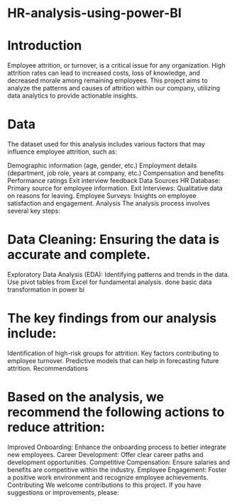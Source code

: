 # HR-analysis-using-power-BI

# Introduction
Employee attrition, or turnover, is a critical issue for any organization. High attrition rates can lead to increased costs, loss of knowledge, and decreased morale among remaining employees. This project aims to analyze the patterns and causes of attrition within our company, utilizing data analytics to provide actionable insights.

# Data
The dataset used for this analysis includes various factors that may influence employee attrition, such as:

Demographic information (age, gender, etc.)
Employment details (department, job role, years at company, etc.)
Compensation and benefits
Performance ratings
Exit interview feedback
Data Sources
HR Database: Primary source for employee information.
Exit Interviews: Qualitative data on reasons for leaving.
Employee Surveys: Insights on employee satisfaction and engagement.
Analysis
The analysis process involves several key steps:

# Data Cleaning: Ensuring the data is accurate and complete.
Exploratory Data Analysis (EDA): Identifying patterns and trends in the data.
Use pivot tables from Excel for fundamental analysis.
done basic data transformation in power bi

# The key findings from our analysis include:

Identification of high-risk groups for attrition.
Key factors contributing to employee turnover.
Predictive models that can help in forecasting future attrition.
Recommendations

# Based on the analysis, we recommend the following actions to reduce attrition:
Improved Onboarding: Enhance the onboarding process to better integrate new employees.
Career Development: Offer clear career paths and development opportunities.
Competitive Compensation: Ensure salaries and benefits are competitive within the industry.
Employee Engagement: Foster a positive work environment and recognize employee achievements.
Contributing
We welcome contributions to this project. If you have suggestions or improvements, please:

